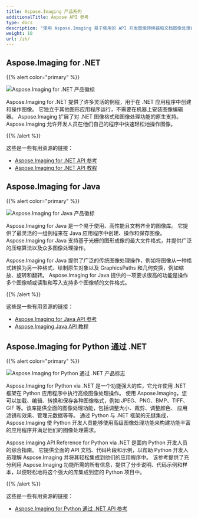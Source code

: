 ```yaml
---
title: Aspose.Imaging 产品系列
additionalTitle: Aspose API 参考
type: docs
description: "使用 Aspose.Imaging 易于使用的 API 开发图像转换器和文档图像处理自托管或云应用程序。 Aspose.Imaging 可用于 .NET、Java 和其他平台。"
weight: 10
url: /zh/
---
```


## Aspose.Imaging for .NET

{{% alert color="primary" %}} 

![Aspose.Imaging for .NET 产品徽标](../home_1.png)

Aspose.Imaging for .NET 提供了许多灵活的例程，用于在 .NET 应用程序中创建和操作图像。 它独立于其他图形应用程序运行，不需要在机器上安装图像编辑器。 Aspose.Imaging 扩展了对 .NET 图像格式和图像处理功能的原生支持。 Aspose.Imaging 允许开发人员在他们自己的程序中快速轻松地操作图像。

{{% /alert %}}

这些是一些有用资源的链接：
- [Aspose.Imaging for .NET API 参考](/imaging/net/zh/)
- [Aspose.Imaging for .NET API 教程](/tutorials/imaging/zh/net/)

## Aspose.Imaging for Java

{{% alert color="primary" %}}

![Aspose.Imaging for Java 产品徽标](../home_2.png)

Aspose.Imaging for Java 是一个易于使用、高性能且文档齐全的图像库。 它提供了最灵活的一组例程来在 Java 应用程序中创建、操作和保存图像。 Aspose.Imaging for Java 支持基于光栅的图形成像的最大文件格式，并提供广泛的压缩算法以及众多图像处理操作。

Aspose.Imaging for Java 提供了广泛的传统图像处理操作，例如将图像从一种格式转换为另一种格式、绘制原生对象以及 GraphicsPaths 和几何变换，例如缩放、旋转和翻转。 Aspose.Imaging for Java 提供的一项要求很高的功能是操作多个图像帧或读取和写入支持多个图像帧的文件格式。

{{% /alert %}}

这些是一些有用资源的链接：

- [Aspose.Imaging for Java API 参考](/imaging/java/)
- [Aspose.Imaging Java API 教程](/tutorials/imaging/zh/java/)

## Aspose.Imaging for Python 通过 .NET

{{% alert color="primary" %}}

![Aspose.Imaging for Python 通过 .NET 产品标志](../home_4.png)

Aspose.Imaging for Python via .NET 是一个功能强大的库，它允许使用 .NET 框架在 Python 应用程序中执行高级图像处理操作。 使用 Aspose.Imaging，您可以加载、编辑、转换和保存各种图像格式，例如 JPEG、PNG、BMP、TIFF、GIF 等。该库提供全面的图像处理功能，包括调整大小、裁剪、调整颜色、 应用滤镜和效果、管理元数据等等。 通过 Python 与 .NET 框架的无缝集成，Aspose.Imaging 使 Python 开发人员能够使用高级图像处理功能来构建功能丰富的应用程序并满足他们的图像处理需求。

Aspose.Imaging API Reference for Python via .NET 是面向 Python 开发人员的综合指南。 它提供全面的 API 文档、代码片段和示例，以帮助 Python 开发人员理解 Aspose.Imaging 并将其轻松集成到他们的应用程序中。 该参考提供了充分利用 Aspose.Imaging 功能所需的所有信息，提供了分步说明、代码示例和样本，以便轻松地将这个强大的库集成到您的 Python 项目中。

{{% /alert %}}

这些是一些有用资源的链接：

- [Aspose.Imaging for Python 通过 .NET API 参考](/imaging/python-net/)
